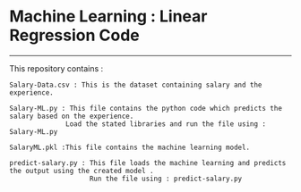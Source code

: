 # Machine Learning : Linear Regression Code 

 
 ***
 
 This repository contains :
 ```
 Salary-Data.csv : This is the dataset containing salary and the experience.
 
 ```
 
 ```
 Salary-ML.py : This file contains the python code which predicts the salary based on the experience.
               Load the stated libraries and run the file using : Salary-ML.py
 
 ```
 
 ```
 SalaryML.pkl :This file contains the machine learning model.
 
```

```
predict-salary.py : This file loads the machine learning and predicts the output using the created model .
                    Run the file using : predict-salary.py 

```
 
